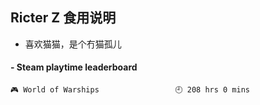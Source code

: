 ## Ricter Z 食用说明
- 喜欢猫猫，是个冇猫孤儿

<!-- steam-box start -->
#### - Steam playtime leaderboard
```text
🎮 World of Warships                 🕘 208 hrs 0 mins
```
<!-- Powered by https://github.com/YouEclipse/steam-box . -->
<!-- steam-box end -->
